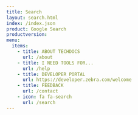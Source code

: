```yaml
---
title: Search
layout: search.html
index: /index.json
product: Google Search
productversion:
menu:
  items:
    - title: ABOUT TECHDOCS
      url: /about
    - title: I NEED TOOLS FOR...
      url: /help
    - title: DEVELOPER PORTAL
      url: https://developer.zebra.com/welcome
    - title: FEEDBACK
      url: /contact
    - icon: fa fa-search
      url: /search
---
```



